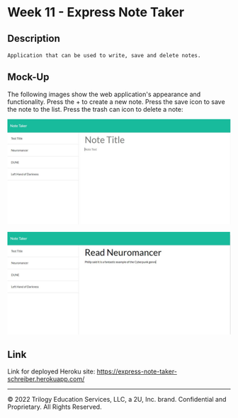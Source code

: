 # Week 11 - Express Note Taker

## Description

```
Application that can be used to write, save and delete notes.
```


## Mock-Up

The following images show the web application's appearance and functionality. Press the + to create a new note. Press the save icon to save the note to the list. Press the trash can icon to delete a note:

![Existing notes are listed in the left-hand column with empty fields on the right-hand side for the new note’s title and text.](./Assets/ExpressNoteTaker1.JPG)

![Note titled “Read Neuromancer” reads, “Philip said it is a fantastic example of the Cyberpunk genre” with other notes listed on the left.](./Assets/ExpressNoteTaker2.JPG)


## Link

Link for deployed Heroku site:
https://express-note-taker-schreiber.herokuapp.com/

- - -
© 2022 Trilogy Education Services, LLC, a 2U, Inc. brand. Confidential and Proprietary. All Rights Reserved.
